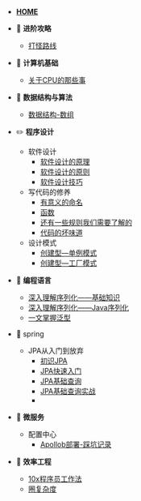 - [**HOME**](README.md)

- :bowling: **进阶攻略**
  - [打怪路线](进阶路线/打怪路线.md)

- :art: **计算机基础**
  - [关于CPU的那些事](计算机基础/关于CPU的那些事.md)

- :dart: **数据结构与算法**
  - [数据结构-数组](数据结构与算法/数据结构-数组.md)

- :pencil2: **程序设计**
  - 软件设计
    - [软件设计的原理](程序设计/软件设计的原理.md)
    - [软件设计的原则](程序设计/软件设计原则.md)
    - [软件设计技巧](程序设计/软件设计技巧.md)
  - 写代码的修养
    - [有意义的命名](程序设计/有意义的命名.md)
    - [函数](程序设计/函数.md)
    - [还有一些规则我们需要了解的](程序设计/还有一些规则我们需要了解的.md)
    - [代码的坏味道](程序设计/代码的坏味道.md)
  - 设计模式
    - [创建型—单例模式](程序设计/设计模式—单例模式.md)
    - [创建型—工厂模式](程序设计/设计模式—工厂模式.md)

- :seedling: **编程语言**
  - [深入理解序列化——基础知识](编程语言/深入理解序列化——基础知识.md)
  - [深入理解序列化——Java序列化](编程语言/深入理解序列化——Java序列化.md)
  - [一文掌握泛型](编程语言/一文掌握泛型.md)

- :sunrise: spring
  - JPA从入门到放弃
    - [初识JPA](Spring/初识JPA.md)
    - [JPA快速入门](Spring/JPA快速入门.md)
    - [JPA基础查询](Spring/JPA基础查询.md)
    - [JPA基础查询实战](Spring/JPA基础查询实战.md)
    - 
- :palm_tree: **微服务**
  - 配置中心
    - [Apollob部署-踩坑记录](微服务/配置中心/apollo-踩坑记录.md)

- :muscle: **效率工程**
  - [10x程序员工作法](效率工程/10x程序员工作法.md)
  - [圈复杂度](程序设计/圈复杂度.md)